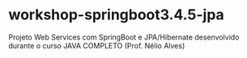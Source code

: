 # workshop-springboot3.4.5-jpa
Projeto Web Services com SpringBoot e JPA/Hibernate desenvolvido durante o curso JAVA COMPLETO (Prof. Nélio Alves)
